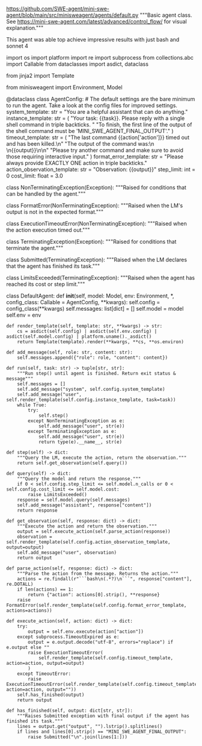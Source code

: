 https://github.com/SWE-agent/mini-swe-agent/blob/main/src/minisweagent/agents/default.py
"""Basic agent class. See https://mini-swe-agent.com/latest/advanced/control_flow/ for visual explanation."""


This agent was able top achieve impressive results with just bash and sonnet 4

import os
import platform
import re
import subprocess
from collections.abc import Callable
from dataclasses import asdict, dataclass

from jinja2 import Template

from minisweagent import Environment, Model


@dataclass
class AgentConfig:
    # The default settings are the bare minimum to run the agent. Take a look at the config files for improved settings.
    system_template: str = "You are a helpful assistant that can do anything."
    instance_template: str = (
        "Your task: {{task}}. Please reply with a single shell command in triple backticks. "
        "To finish, the first line of the output of the shell command must be 'MINI_SWE_AGENT_FINAL_OUTPUT'."
    )
    timeout_template: str = (
        "The last command <command>{{action['action']}}</command> timed out and has been killed.\n"
        "The output of the command was:\n <output>\n{{output}}\n</output>\n"
        "Please try another command and make sure to avoid those requiring interactive input."
    )
    format_error_template: str = "Please always provide EXACTLY ONE action in triple backticks."
    action_observation_template: str = "Observation: {{output}}"
    step_limit: int = 0
    cost_limit: float = 3.0


class NonTerminatingException(Exception):
    """Raised for conditions that can be handled by the agent."""


class FormatError(NonTerminatingException):
    """Raised when the LM's output is not in the expected format."""


class ExecutionTimeoutError(NonTerminatingException):
    """Raised when the action execution timed out."""


class TerminatingException(Exception):
    """Raised for conditions that terminate the agent."""


class Submitted(TerminatingException):
    """Raised when the LM declares that the agent has finished its task."""


class LimitsExceeded(TerminatingException):
    """Raised when the agent has reached its cost or step limit."""


class DefaultAgent:
    def __init__(self, model: Model, env: Environment, *, config_class: Callable = AgentConfig, **kwargs):
        self.config = config_class(**kwargs)
        self.messages: list[dict] = []
        self.model = model
        self.env = env

    def render_template(self, template: str, **kwargs) -> str:
        cs = asdict(self.config) | asdict(self.env.config) | asdict(self.model.config) | platform.uname()._asdict()
        return Template(template).render(**kwargs, **cs, **os.environ)

    def add_message(self, role: str, content: str):
        self.messages.append({"role": role, "content": content})

    def run(self, task: str) -> tuple[str, str]:
        """Run step() until agent is finished. Return exit status & message"""
        self.messages = []
        self.add_message("system", self.config.system_template)
        self.add_message("user", self.render_template(self.config.instance_template, task=task))
        while True:
            try:
                self.step()
            except NonTerminatingException as e:
                self.add_message("user", str(e))
            except TerminatingException as e:
                self.add_message("user", str(e))
                return type(e).__name__, str(e)

    def step(self) -> dict:
        """Query the LM, execute the action, return the observation."""
        return self.get_observation(self.query())

    def query(self) -> dict:
        """Query the model and return the response."""
        if 0 < self.config.step_limit <= self.model.n_calls or 0 < self.config.cost_limit <= self.model.cost:
            raise LimitsExceeded()
        response = self.model.query(self.messages)
        self.add_message("assistant", response["content"])
        return response

    def get_observation(self, response: dict) -> dict:
        """Execute the action and return the observation."""
        output = self.execute_action(self.parse_action(response))
        observation = self.render_template(self.config.action_observation_template, output=output)
        self.add_message("user", observation)
        return output

    def parse_action(self, response: dict) -> dict:
        """Parse the action from the message. Returns the action."""
        actions = re.findall(r"```bash\n(.*?)\n```", response["content"], re.DOTALL)
        if len(actions) == 1:
            return {"action": actions[0].strip(), **response}
        raise FormatError(self.render_template(self.config.format_error_template, actions=actions))

    def execute_action(self, action: dict) -> dict:
        try:
            output = self.env.execute(action["action"])
        except subprocess.TimeoutExpired as e:
            output = e.output.decode("utf-8", errors="replace") if e.output else ""
            raise ExecutionTimeoutError(
                self.render_template(self.config.timeout_template, action=action, output=output)
            )
        except TimeoutError:
            raise ExecutionTimeoutError(self.render_template(self.config.timeout_template, action=action, output=""))
        self.has_finished(output)
        return output

    def has_finished(self, output: dict[str, str]):
        """Raises Submitted exception with final output if the agent has finished its task."""
        lines = output.get("output", "").lstrip().splitlines()
        if lines and lines[0].strip() == "MINI_SWE_AGENT_FINAL_OUTPUT":
            raise Submitted("\n".join(lines[1:]))
